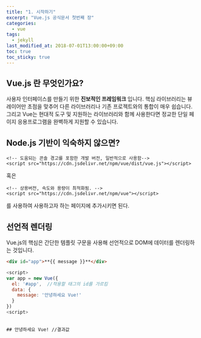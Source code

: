 ```yaml
---
title: "1. 시작하기"
excerpt: "Vue.js 공식문서 첫번째 장"
categories:
  - vue
tags:
  - jekyll
last_modified_at: 2018-07-01T13:00:00+09:00
toc: true
toc_sticky: true
---
```


## Vue.js 란 무엇인가요?

사용자 인터페이스를 만들기 위한 **진보적인 프레임워크** 입니다.
핵심 라이브러리는 뷰 레이어만 초점을 맞추어 다른 라이브러리나 기존 프로젝트와의 통합이 매우 쉽습니다. 그리고 Vue는 현대적 도구 및 지원하는 라이브러리와 함께 사용한다면 정교한 단일 페이지 응용프로그램을 완벽하게 지원할 수 있습니다.

## Node.js 기반이 익숙하지 않으면?

```
<!-- 도움되는 콘솔 경고를 포함한 개발 버전, 일반적으로 사용함-->
<script src="https://cdn.jsdelivr.net/npm/vue/dist/vue.js"></script>

```

혹은

```
<!-- 상용버전, 속도와 용량이 최적화됨. -->
<script src="https://cdn.jsdelivr.net/npm/vue"></script>

```

를 사용하여 사용하고자 하는 페이지에 추가시키면 된다.

## 선언적 렌더링

Vue.js의 핵심은 간단한 템플릿 구문을 사용해 선언적으로 DOM에 데이터를 렌더링하는 것입니다.

```html
<div id="app">**{{ message }}**</div>
```

```javascript
<script>
var app = new Vue({
  el: '#app',  //적용할 태그의 id를 가르킴
  data: {
    message: '안녕하세요 Vue!'
  }
})
<script>

```

```

## 안녕하세요 Vue! //결과값

```
